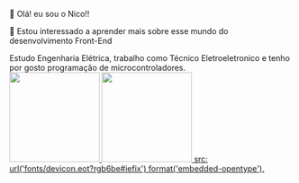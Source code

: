  👋 Olá! eu sou o Nico!!
 
 👀 Estou interessado a aprender mais sobre esse mundo do desenvolvimento Front-End
 <div>
 Estudo Engenharia Elétrica, trabalho como Técnico Eletroeletronico e tenho por gosto programação de microcontroladores.
 </div>

<a href="https://github.com/caye-nico">
  <img height="160em" src="https://github-readme-stats.vercel.app/api?username=caye-nico&show_icons=true&theme=white&include_all_commits=true&count_private=true"/>
    <img height="160em" src="https://github-readme-stats.vercel.app/api/top-langs/?username=caye-nico&layout=compact&langs_count=7&theme=white"/>
 src:  url('fonts/devicon.eot?rgb6be#iefix') format('embedded-opentype'),

